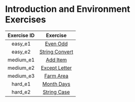 # Introduction and Environment Exercises

| Exercise ID | Exercise |
|:-----------:|:--------:|
| easy_e1| [Even Odd](https://github.com/ByteAcademyCo/Exercises/tree/master/introduction_and_environment/introduction_to_programming/1_even_odd) |
| easy_e2| [String Convert](https://github.com/ByteAcademyCo/Exercises/tree/master/introduction_and_environment/introduction_to_programming/1_string_convert) |
| medium_e1 | [Add Item](https://github.com/ByteAcademyCo/Exercises/tree/master/introduction_and_environment/introduction_to_programming/2_add_item) |
| medium_e2 | [Except Letter](https://github.com/ByteAcademyCo/Exercises/tree/master/introduction_and_environment/introduction_to_programming/2_except_letter) |
| medium_e3| [Farm Area](https://github.com/ByteAcademyCo/Exercises/tree/master/introduction_and_environment/introduction_to_programming/2_farm_area) |
| hard_e1 | [Month Days](https://github.com/ByteAcademyCo/Exercises/tree/master/introduction_and_environment/introduction_to_programming/3_month_days) |
| hard_e2 | [String Case](https://github.com/ByteAcademyCo/Exercises/tree/master/introduction_and_environment/introduction_to_programming/3_string_case) |
